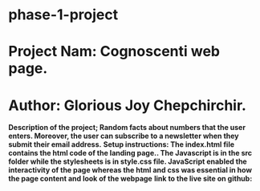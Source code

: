 # phase-1-project

# Project Nam: Cognoscenti web page.

# **Author: Glorious Joy Chepchirchir.**

**Description of the project; Random facts about numbers that the user enters. Moreover, the user can subscribe to a newsletter when they submit their email address.**
**Setup instructions: The index.html file contains the html code of the landing page.. The Javascript is in the src folder while the stylesheets is in style.css file. JavaScript enabled the interactivity of the page whereas the html and css was essential in how the page content and look of the webpage**
**link to the live site on github:**

